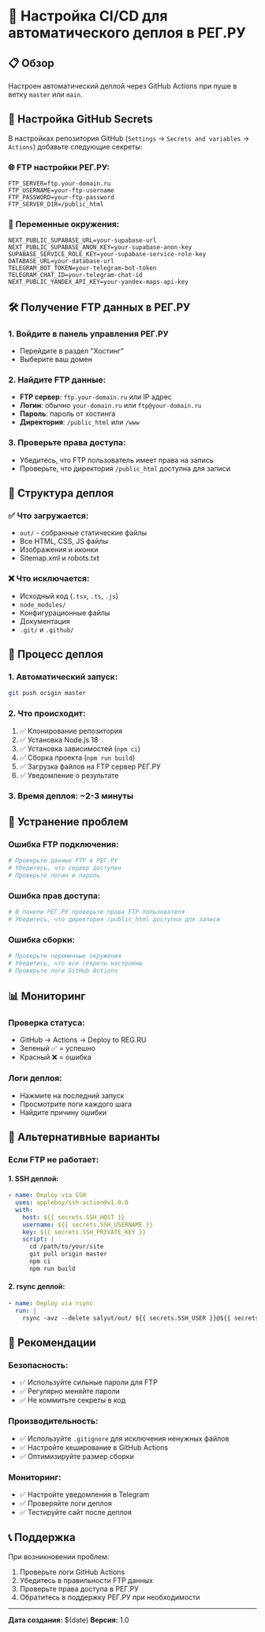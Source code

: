 # 🚀 Настройка CI/CD для автоматического деплоя в РЕГ.РУ

## 📋 Обзор

Настроен автоматический деплой через GitHub Actions при пуше в ветку `master` или `main`.

## 🔧 Настройка GitHub Secrets

В настройках репозитория GitHub (`Settings` → `Secrets and variables` → `Actions`) добавьте следующие секреты:

### 🌐 **FTP настройки РЕГ.РУ:**
```
FTP_SERVER=ftp.your-domain.ru
FTP_USERNAME=your-ftp-username
FTP_PASSWORD=your-ftp-password
FTP_SERVER_DIR=/public_html
```

### 🔑 **Переменные окружения:**
```
NEXT_PUBLIC_SUPABASE_URL=your-supabase-url
NEXT_PUBLIC_SUPABASE_ANON_KEY=your-supabase-anon-key
SUPABASE_SERVICE_ROLE_KEY=your-supabase-service-role-key
DATABASE_URL=your-database-url
TELEGRAM_BOT_TOKEN=your-telegram-bot-token
TELEGRAM_CHAT_ID=your-telegram-chat-id
NEXT_PUBLIC_YANDEX_API_KEY=your-yandex-maps-api-key
```

## 🛠️ Получение FTP данных в РЕГ.РУ

### 1. **Войдите в панель управления РЕГ.РУ**
- Перейдите в раздел "Хостинг"
- Выберите ваш домен

### 2. **Найдите FTP данные:**
- **FTP сервер**: `ftp.your-domain.ru` или IP адрес
- **Логин**: обычно `your-domain.ru` или `ftp@your-domain.ru`
- **Пароль**: пароль от хостинга
- **Директория**: `/public_html` или `/www`

### 3. **Проверьте права доступа:**
- Убедитесь, что FTP пользователь имеет права на запись
- Проверьте, что директория `/public_html` доступна для записи

## 📁 Структура деплоя

### ✅ **Что загружается:**
- `out/` - собранные статические файлы
- Все HTML, CSS, JS файлы
- Изображения и иконки
- Sitemap.xml и robots.txt

### ❌ **Что исключается:**
- Исходный код (`.tsx`, `.ts`, `.js`)
- `node_modules/`
- Конфигурационные файлы
- Документация
- `.git/` и `.github/`

## 🔄 Процесс деплоя

### 1. **Автоматический запуск:**
```bash
git push origin master
```

### 2. **Что происходит:**
1. ✅ Клонирование репозитория
2. ✅ Установка Node.js 18
3. ✅ Установка зависимостей (`npm ci`)
4. ✅ Сборка проекта (`npm run build`)
5. ✅ Загрузка файлов на FTP сервер РЕГ.РУ
6. ✅ Уведомление о результате

### 3. **Время деплоя:** ~2-3 минуты

## 🚨 Устранение проблем

### **Ошибка FTP подключения:**
```bash
# Проверьте данные FTP в РЕГ.РУ
# Убедитесь, что сервер доступен
# Проверьте логин и пароль
```

### **Ошибка прав доступа:**
```bash
# В панели РЕГ.РУ проверьте права FTP пользователя
# Убедитесь, что директория /public_html доступна для записи
```

### **Ошибка сборки:**
```bash
# Проверьте переменные окружения
# Убедитесь, что все секреты настроены
# Проверьте логи GitHub Actions
```

## 📊 Мониторинг

### **Проверка статуса:**
- GitHub → Actions → Deploy to REG.RU
- Зеленый ✅ = успешно
- Красный ❌ = ошибка

### **Логи деплоя:**
- Нажмите на последний запуск
- Просмотрите логи каждого шага
- Найдите причину ошибки

## 🔧 Альтернативные варианты

### **Если FTP не работает:**

#### 1. **SSH деплой:**
```yaml
- name: Deploy via SSH
  uses: appleboy/ssh-action@v1.0.0
  with:
    host: ${{ secrets.SSH_HOST }}
    username: ${{ secrets.SSH_USERNAME }}
    key: ${{ secrets.SSH_PRIVATE_KEY }}
    script: |
      cd /path/to/your/site
      git pull origin master
      npm ci
      npm run build
```

#### 2. **rsync деплой:**
```yaml
- name: Deploy via rsync
  run: |
    rsync -avz --delete salyut/out/ ${{ secrets.SSH_USER }}@${{ secrets.SSH_HOST }}:/path/to/site/
```

## 🎯 Рекомендации

### **Безопасность:**
- ✅ Используйте сильные пароли для FTP
- ✅ Регулярно меняйте пароли
- ✅ Не коммитьте секреты в код

### **Производительность:**
- ✅ Используйте `.gitignore` для исключения ненужных файлов
- ✅ Настройте кеширование в GitHub Actions
- ✅ Оптимизируйте размер сборки

### **Мониторинг:**
- ✅ Настройте уведомления в Telegram
- ✅ Проверяйте логи деплоя
- ✅ Тестируйте сайт после деплоя

## 📞 Поддержка

При возникновении проблем:
1. Проверьте логи GitHub Actions
2. Убедитесь в правильности FTP данных
3. Проверьте права доступа в РЕГ.РУ
4. Обратитесь в поддержку РЕГ.РУ при необходимости

---
**Дата создания:** $(date)
**Версия:** 1.0
